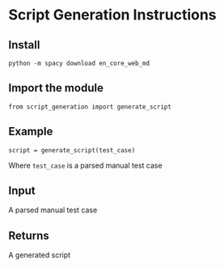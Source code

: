 # Script Generation Instructions

## Install
```python -m spacy download en_core_web_md```

## Import the module
```from script_generation import generate_script```

## Example

```script = generate_script(test_case)```

Where ```test_case``` is a parsed manual test case

## Input
A parsed manual test case

## Returns
A generated script